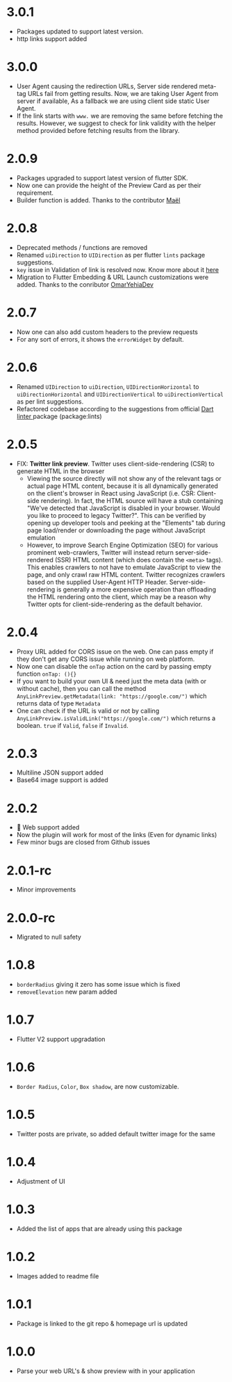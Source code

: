 # 3.0.1

- Packages updated to support latest version.
- http links support added

# 3.0.0

- User Agent causing the redirection URLs, Server side rendered meta-tag URLs fail from getting results. Now, we are taking User Agent from server if available, As a fallback we are using client side static User Agent.
- If the link starts with `www.` we are removing the same before fetching the results. However, we suggest to check for link validity with the helper method provided before fetching results from the library.

# 2.0.9

- Packages upgraded to support latest version of flutter SDK.
- Now one can provide the height of the Preview Card as per their requirement.
- Builder function is added. Thanks to the contributor <a href="https://github.com/LeGoffMael">Maël</a>

# 2.0.8

- Deprecated methods / functions are removed
- Renamed `uiDirection` to `UIDirection` as per flutter `lints` package suggestions.
- `key` issue in Validation of link is resolved now. Know more about it <a href="https://github.com/sur950/any_link_preview/issues/29">here</a>
- Migration to Flutter Embedding & URL Launch customizations were added. Thanks to the conributor <a href="https://github.com/OmarYehiaDev">OmarYehiaDev</a>

# 2.0.7

- Now one can also add custom headers to the preview requests
- For any sort of errors, it shows the `errorWidget` by default.

# 2.0.6

- Renamed `UIDirection` to `uiDirection`, `UIDirectionHorizontal` to `uiDirectionHorizontal` and `UIDirectionVertical` to `uiDirectionVertical` as per lint suggestions.
- Refactored codebase according to the suggestions from official <a href="https://pub.dev/packages/lints">Dart linter </a>package (package:lints)

# 2.0.5

- FIX: <b>Twitter link preview</b>. Twitter uses client-side-rendering (CSR) to generate HTML in the browser
  - Viewing the source directly will not show any of the relevant <meta> tags or actual page HTML content, because it is all dynamically generated on the client's browser in React using JavaScript (i.e. CSR: Client-side rendering). In fact, the HTML source will have a stub containing "We've detected that JavaScript is disabled in your browser. Would you like to proceed to legacy Twitter?". This can be verified by opening up developer tools and peeking at the "Elements" tab during page load/render or downloading the page without JavaScript emulation
  - However, to improve Search Engine Optimization (SEO) for various prominent web-crawlers, Twitter will instead return server-side-rendered (SSR) HTML content (which does contain the `<meta>` tags). This enables crawlers to not have to emulate JavaScript to view the page, and only crawl raw HTML content. Twitter recognizes crawlers based on the supplied User-Agent HTTP Header. Server-side-rendering is generally a more expensive operation than offloading the HTML rendering onto the client, which may be a reason why Twitter opts for client-side-rendering as the default behavior.

# 2.0.4

- Proxy URL added for CORS issue on the web. One can pass empty if they don't get any CORS issue while running on web platform.
- Now one can disable the `onTap` action on the card by passing empty function `onTap: (){}`
- If you want to build your own UI & need just the meta data (with or without cache), then you can call the method `AnyLinkPreview.getMetadata(link: "https://google.com/")` which returns data of type `Metadata`
- One can check if the URL is valid or not by calling `AnyLinkPreview.isValidLink("https://google.com/")` which returns a boolean. `true` if `Valid`, `false` if `Invalid`.

# 2.0.3

- Multiline JSON support added
- Base64 image support is added

# 2.0.2

- 🎉 Web support added
- Now the plugin will work for most of the links (Even for dynamic links)
- Few minor bugs are closed from Github issues

# 2.0.1-rc

- Minor improvements

# 2.0.0-rc

- Migrated to null safety

# 1.0.8

- `borderRadius` giving it zero has some issue which is fixed
- `removeElevation` new param added

# 1.0.7

- Flutter V2 support upgradation

# 1.0.6

- `Border Radius`, `Color`, `Box shadow`, are now customizable.

# 1.0.5

- Twitter posts are private, so added default twitter image for the same

# 1.0.4

- Adjustment of UI

# 1.0.3

- Added the list of apps that are already using this package

# 1.0.2

- Images added to readme file

# 1.0.1

- Package is linked to the git repo & homepage url is updated

# 1.0.0

- Parse your web URL's & show preview with in your application
